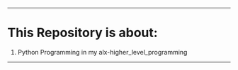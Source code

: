 -------
# This Repository is about:
1. Python Programming in my alx-higher_level_programming
------
